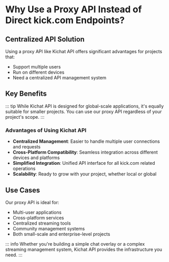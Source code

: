 # Why Use a Proxy API Instead of Direct kick.com Endpoints?

## Centralized API Solution

Using a proxy API like Kichat API offers significant advantages for projects that:
- Support multiple users
- Run on different devices
- Need a centralized API management system

## Key Benefits

::: tip
While Kichat API is designed for global-scale applications, it's equally suitable for smaller projects. You can use our proxy API regardless of your project's scope.
:::

### Advantages of Using Kichat API

- **Centralized Management**: Easier to handle multiple user connections and requests
- **Cross-Platform Compatibility**: Seamless integration across different devices and platforms
- **Simplified Integration**: Unified API interface for all kick.com related operations
- **Scalability**: Ready to grow with your project, whether local or global

## Use Cases

Our proxy API is ideal for:
- Multi-user applications
- Cross-platform services
- Centralized streaming tools
- Community management systems
- Both small-scale and enterprise-level projects

::: info
Whether you're building a simple chat overlay or a complex streaming management system, Kichat API provides the infrastructure you need.
::: 